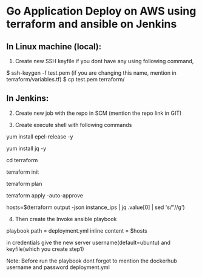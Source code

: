 # Go Application Deploy on AWS using terraform and ansible on Jenkins

## In Linux machine (local):
1. Create new SSH keyfile if you dont have any using following command,

$ ssh-keygen -f test.pem  (if you are changing this name, mention in terraform/variables.tf)
$ cp test.pem terraform/

## In Jenkins:
2. Create new job with the repo in SCM (mention the repo link in GIT)

3. Create execute shell with following commands

yum install epel-release -y

yum install jq -y

cd terraform

terraform init

terraform plan

terraform apply -auto-approve

hosts=$(terraform output -json instance_ips | jq .value[0] | sed 's/"//g')

4. Then create the Invoke ansible playbook

playbook path = deployment.yml
inline content = $hosts

in credentials give the new server username(default=ubuntu) and keyfile(which you create step1)

Note: Before run the playbook dont forgot to mention the dockerhub username and password deployment.yml
